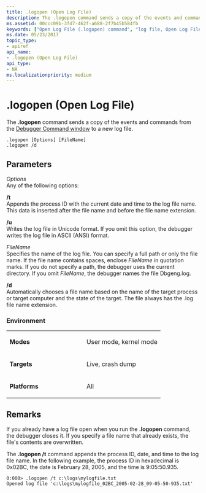 ```yaml
---
title: .logopen (Open Log File)
description: The .logopen command sends a copy of the events and commands from the Debugger Command window to a new log file.
ms.assetid: 00ccc09b-3fd7-462f-a688-2f7b45b584fb
keywords: ["Open Log File (.logopen) command", "log file, Open Log File (.logopen) command", ".logopen (Open Log File) Windows Debugging"]
ms.date: 05/23/2017
topic_type:
- apiref
api_name:
- .logopen (Open Log File)
api_type:
- NA
ms.localizationpriority: medium
---
```


# .logopen (Open Log File)


The **.logopen** command sends a copy of the events and commands from the [Debugger Command window](debugger-command-window.md) to a new log file.

```dbgcmd
.logopen [Options] [FileName] 
.logopen /d
```

## <span id="ddk_meta_open_log_file_dbg"></span><span id="DDK_META_OPEN_LOG_FILE_DBG"></span>Parameters


<span id="_______Options______"></span><span id="_______options______"></span><span id="_______OPTIONS______"></span> *Options*   
Any of the following options:

<span id="_t"></span><span id="_T"></span>**/t**  
Appends the process ID with the current date and time to the log file name. This data is inserted after the file name and before the file name extension.

<span id="_u"></span><span id="_U"></span>**/u**  
Writes the log file in Unicode format. If you omit this option, the debugger writes the log file in ASCII (ANSI) format.

<span id="_______FileName______"></span><span id="_______filename______"></span><span id="_______FILENAME______"></span> *FileName*   
Specifies the name of the log file. You can specify a full path or only the file name. If the file name contains spaces, enclose *FileName* in quotation marks. If you do not specify a path, the debugger uses the current directory. If you omit *FileName*, the debugger names the file Dbgeng.log.

<span id="________d______"></span><span id="________D______"></span> **/d**   
Automatically chooses a file name based on the name of the target process or target computer and the state of the target. The file always has the .log file name extension.

### <span id="Environment"></span><span id="environment"></span><span id="ENVIRONMENT"></span>Environment

<table>
<colgroup>
<col width="50%" />
<col width="50%" />
</colgroup>
<tbody>
<tr class="odd">
<td align="left"><p><strong>Modes</strong></p></td>
<td align="left"><p>User mode, kernel mode</p></td>
</tr>
<tr class="even">
<td align="left"><p><strong>Targets</strong></p></td>
<td align="left"><p>Live, crash dump</p></td>
</tr>
<tr class="odd">
<td align="left"><p><strong>Platforms</strong></p></td>
<td align="left"><p>All</p></td>
</tr>
</tbody>
</table>

 

Remarks
-------

If you already have a log file open when you run the **.logopen** command, the debugger closes it. If you specify a file name that already exists, the file's contents are overwritten.

The **.logopen /t** command appends the process ID, date, and time to the log file name. In the following example, the process ID in hexadecimal is 0x02BC, the date is February 28, 2005, and the time is 9:05:50.935.

```dbgcmd
0:000> .logopen /t c:\logs\mylogfile.txt
Opened log file 'c:\logs\mylogfile_02BC_2005-02-28_09-05-50-935.txt'
```

 

 





